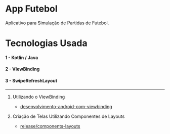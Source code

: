 # App Futebol
Aplicativo para Simulação de Partidas de Futebol.

# Tecnologias Usada

#### 1 - Kotlin / Java
#### 2 - ViewBinding
#### 3 - SwipeRefreshLayout
--------------------------------------------------------------------------------------------------------------------
1. Utilizando o ViewBinding
    - [desenvolvimento-android-com-viewbinding](https://github.com/joaoboscocordeiro/AppFootball)

2. Criação de Telas Utilizando Componentes de Layouts
    - [release/components-layouts]()
